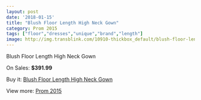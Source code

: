 ```yaml
---
layout: post
date: '2018-01-15'
title: "Blush Floor Length High Neck Gown"
category: Prom 2015
tags: ["floor","dresses","unique","brand","length"]
image: http://img.transblink.com/10910-thickbox_default/blush-floor-length-high-neck-gown.jpg
---
```

Blush Floor Length High Neck Gown

On Sales: **$391.99**
<a href="https://www.transblink.com/en/prom-2015/3547-blush-floor-length-high-neck-gown.html"><amp-img layout="responsive" width="600" height="600" src="//img.transblink.com/10910-thickbox_default/blush-floor-length-high-neck-gown.jpg" alt="Blush Floor Length High Neck Gown 0" /></a>
<a href="https://www.transblink.com/en/prom-2015/3547-blush-floor-length-high-neck-gown.html"><amp-img layout="responsive" width="600" height="600" src="//img.transblink.com/10912-thickbox_default/blush-floor-length-high-neck-gown.jpg" alt="Blush Floor Length High Neck Gown 1" /></a>
<a href="https://www.transblink.com/en/prom-2015/3547-blush-floor-length-high-neck-gown.html"><amp-img layout="responsive" width="600" height="600" src="//img.transblink.com/10911-thickbox_default/blush-floor-length-high-neck-gown.jpg" alt="Blush Floor Length High Neck Gown 2" /></a>

Buy it: [Blush Floor Length High Neck Gown](https://www.transblink.com/en/prom-2015/3547-blush-floor-length-high-neck-gown.html "Blush Floor Length High Neck Gown")

View more: [Prom 2015](https://www.transblink.com/en/10-prom-2015 "Prom 2015")